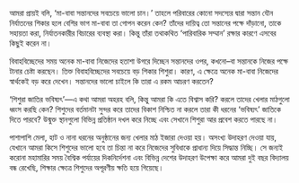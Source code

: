 আমরা প্রায়ই বলি, ‘মা-বাবা সন্তানদের সবচেয়ে ভালো চান।’ তাহলে পরিবারের কোনো সদস্যের দ্বারা সন্তান যৌন নির্যাতনের শিকার হলে বেশির ভাগ মা-বাবা তা গোপন করেন কেন? তাঁদের দায়িত্ব তো সন্তানের পক্ষে দাঁড়ানো, তাকে সহায়তা করা, নির্যাতনকারীর বিচারের ব্যবস্থা করা। কিন্তু তাঁরা তথাকথিত ‘পারিবারিক সম্মান’ রক্ষার কারণে এসবের কিছুই করেন না।

বিবাহবিচ্ছেদের সময় অনেক মা-বাবা নিজেদের হতাশা উগরে দিচ্ছেন সন্তানদের ওপর, কখনো–বা সন্তানকে নিজের পক্ষে টানার চেষ্টা করছেন। তিক্ত বিবাহবিচ্ছেদের সবচেয়ে বড় শিকার শিশুরা। কারণ, এ ক্ষেত্রে অনেক মা-বাবা নিজেদের স্বার্থকেই বড় করে দেখেন। সন্তানদের ভালো চাইলে কি তারা এ রকম আচরণ করতেন?

‘শিশুরা জাতির ভবিষ্যৎ’—এ কথা আমরা অহরহ বলি, কিন্তু আমরা কি এতে বিশ্বাস করি? করলে তাদের খেলার মাঠগুলো ধ্বংস করছি কেন? শিশুদের বর্তমানটা সুন্দর করে তাদের বিকাশ নিশ্চিত না করলে তারা কী ধরনের ‘ভবিষ্যৎ’ জাতিকে দিতে পারবে? উন্মুক্ত স্থানগুলো বিভিন্ন প্রতিষ্ঠান দখল করে নিচ্ছে এবং সেখানে শিশুরা আর প্রবেশ করতে পারছে না।

পাশাপাশি মেলা, হাট ও নানা ধরনের অনুষ্ঠানের জন্য খেলার মাঠ ইজারা দেওয়া হয়। অসংখ্য উদাহরণ দেওয়া যায়, যেখানে আমরা কিসে শিশুদের ভালো হবে তা চিন্তা না করে নিজেদের সুবিধাকে প্রাধান্য দিয়ে সিদ্ধান্ত নিচ্ছি। সে জন্যই করোনা মহামারির সময় বৈশ্বিক পর্যায়ের দিকনির্দেশনা এবং বিভিন্ন দেশের উদাহরণ উপেক্ষা করে আমরা দুই বছর বিদ্যালয় বন্ধ রেখেছি, শিক্ষার ক্ষেত্রে শিশুদের অপূরণীয় ক্ষতি হয়ে গিয়েছে।
